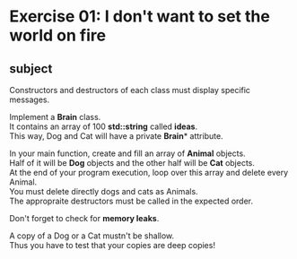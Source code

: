 # Exercise 01: I don't want to set the world on fire

## subject

Constructors and destructors of each class must display specific messages.  

Implement a **Brain** class.  
It contains an array of 100 **std::string** called **ideas**.  
This way, Dog and Cat will have a private **Brain*** attribute.  

In your main function, create and fill an array of **Animal** objects.  
Half of it will be **Dog** objects and the other half will be **Cat** objects.  
At the end of your program execution, loop over this array and delete every Animal.  
You must delete directly dogs and cats as Animals.  
The appropraite destructors must be called in the expected order.  


Don't forget to check for **memory leaks**.  

A copy of a Dog or a Cat mustn't be shallow.  
Thus you have to test that your copies are deep copies!  

